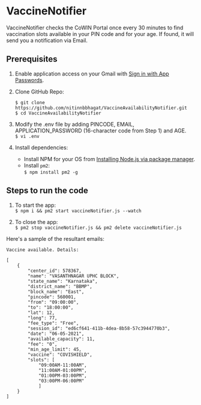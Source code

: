 # VaccineNotifier
VaccineNotifier checks the CoWIN Portal once every 30 minutes to find vaccination slots available in your PIN code and for your age. If found, it will send you a notification via Email.


## Prerequisites

1. Enable application access on your Gmail with [Sign in with App Passwords](https://support.google.com/accounts/answer/185833?p=InvalidSecondFactor&visit_id=637554658548216477-2576856839&rd=1).

2. Clone GitHub Repo:
    ```
    $ git clone https://github.com/nitinnbbhagat/VaccineAvailabilityNotifier.git
    $ cd VaccineAvailabilityNotifier
    ```

3. Modify the .env file by adding PINCODE, EMAIL, APPLICATION_PASSWORD (16-character code from Step 1) and AGE. <br>
    `$ vi .env`

4. Install dependencies:
    * Install NPM for your OS from [Installing Node.js via package manager](https://nodejs.org/en/download/package-manager).
    * Install `pm2`: <br>
        `$ npm install pm2 -g`


## Steps to run the code
1. To start the app: <br>
    `$ npm i && pm2 start vaccineNotifier.js --watch`

2. To close the app: <br>
    `$ pm2 stop vaccineNotifier.js && pm2 delete vaccineNotifier.js`


Here's a sample of the resultant emails:
```
Vaccine available. Details:

[
    {
        "center_id": 578367,
        "name": "VASANTHNAGAR UPHC BLOCK",
        "state_name": "Karnataka",
        "district_name": "BBMP",
        "block_name": "East",
        "pincode": 560001,
        "from": "09:00:00",
        "to": "18:00:00",
        "lat": 12,
        "long": 77,
        "fee_type": "Free",
        "session_id": "ed6cf641-411b-4dea-8b58-57c3944770b3",
        "date": "06-05-2021",
        "available_capacity": 11,
        "fee": "0",
        "min_age_limit": 45,
        "vaccine": "COVISHIELD",
        "slots": [
            "09:00AM-11:00AM",
            "11:00AM-01:00PM",
            "01:00PM-03:00PM",
            "03:00PM-06:00PM"
            ]
    }
]
```
